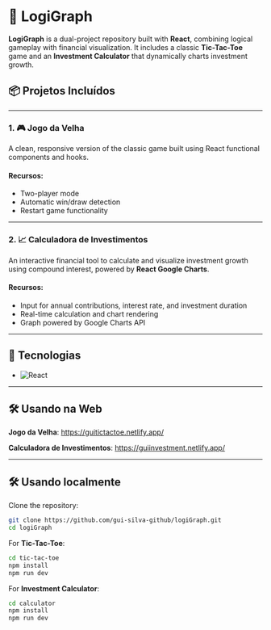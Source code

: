 # 🧠 LogiGraph

**LogiGraph** is a dual-project repository built with **React**, combining logical gameplay with financial visualization. It includes a classic **Tic-Tac-Toe** game and an **Investment Calculator** that dynamically charts investment growth.

## 📦 Projetos Incluídos

<hr>

### 1. 🎮 Jogo da Velha
A clean, responsive version of the classic game built using React functional components and hooks.

#### Recursos:
- Two-player mode
- Automatic win/draw detection
- Restart game functionality

<hr>

### 2. 📈 Calculadora de Investimentos
An interactive financial tool to calculate and visualize investment growth using compound interest, powered by **React Google Charts**.

#### Recursos:
- Input for annual contributions, interest rate, and investment duration
- Real-time calculation and chart rendering
- Graph powered by Google Charts API

<hr>

## 🚀 Tecnologias
- ![React](https://img.shields.io/badge/react-%2320232a.svg?style=for-the-badge&logo=react&logoColor=%2361DAFB)

<hr>

## 🛠️ Usando na Web

**Jogo da Velha**: https://guitictactoe.netlify.app/

**Calculadora de Investimentos**: https://guiinvestment.netlify.app/

<hr>

## 🛠️ Usando localmente

Clone the repository:

```bash
git clone https://github.com/gui-silva-github/logiGraph.git
cd logiGraph
```

For **Tic-Tac-Toe**:

```bash
cd tic-tac-toe
npm install
npm run dev
```

For **Investment Calculator**:

```bash
cd calculator
npm install
npm run dev
```

